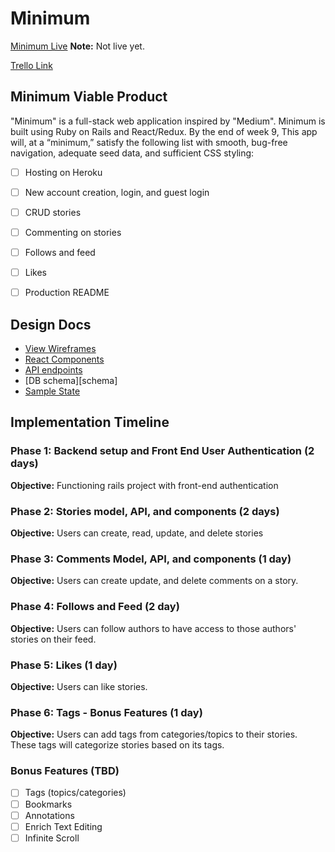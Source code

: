 # Minimum

[Minimum Live][heroku] **Note:** Not live yet.

[Trello Link][trello]

[heroku]: https://minimums.herokuapp.com
[trello]: https://trello.com/b/m4LI40pb/minimum

## Minimum Viable Product

"Minimum" is a full-stack web application inspired by "Medium". Minimum is built using Ruby on Rails and React/Redux. By the end of week 9, This app will, at a “minimum,” satisfy the following list with smooth, bug-free navigation, adequate seed data, and sufficient CSS styling:

  - [ ] Hosting on Heroku
  - [ ] New account creation, login, and guest login
  - [ ] CRUD stories
  - [ ] Commenting on stories
  - [ ] Follows and feed
  - [ ] Likes
  - [ ] Production README


## Design Docs

* [View Wireframes][wireframes]
* [React Components][components]
* [API endpoints][api-endpoints]
* [DB schema][schema]
* [Sample State][sample-state]

[wireframes]: wireframes/
[components]: component-hierarchy.md
[sample-state]: sample-state.md
[api-endpoints]: api-endpoints.md
[DB schema]: schema.md

## Implementation Timeline

### Phase 1: Backend setup and Front End User Authentication (2 days)

**Objective:** Functioning rails project with front-end authentication

### Phase 2: Stories model, API, and components (2 days)

**Objective:** Users can create, read, update, and delete stories

### Phase 3: Comments Model, API, and components (1 day)

**Objective:** Users can create update, and delete comments on a story.

### Phase 4: Follows and Feed (2 day)

**Objective:** Users can follow authors to have access to those authors' stories on their feed.

### Phase 5: Likes (1 day)

**Objective:** Users can like stories.

### Phase 6: Tags - Bonus Features (1 day)

**Objective:** Users can add tags from categories/topics to their stories. These tags will categorize stories based on its tags.

### Bonus Features (TBD)
  - [ ] Tags (topics/categories)
  - [ ] Bookmarks
  - [ ] Annotations
  - [ ] Enrich Text Editing
  - [ ] Infinite Scroll
